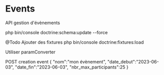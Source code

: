 # Events

API gestion d'évènements

php bin/console doctrine:schema:update --force

@Todo
Ajouter des fixtures
php bin/console doctrine:fixtures:load

Utiliser paramConverter

POST creation event
{
"nom":"mon évènement",
"date_debut":"2023-06-03",
"date_fin":"2023-06-03",
"nbr_max_participants":25
}
